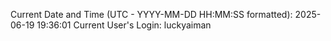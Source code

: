 Current Date and Time (UTC - YYYY-MM-DD HH:MM:SS formatted): 2025-06-19 19:36:01
Current User's Login: luckyaiman
